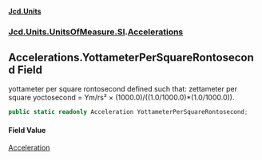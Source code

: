 #### [Jcd.Units](index.md 'index')
### [Jcd.Units.UnitsOfMeasure.SI](Jcd.Units.UnitsOfMeasure.SI.md 'Jcd.Units.UnitsOfMeasure.SI').[Accelerations](Accelerations.md 'Jcd.Units.UnitsOfMeasure.SI.Accelerations')

## Accelerations.YottameterPerSquareRontosecond Field

yottameter per square rontosecond defined such that: zettameter per square yoctosecond = Ym/rs² × (1000.0)/((1.0/1000.0)*(1.0/1000.0)).

```csharp
public static readonly Acceleration YottameterPerSquareRontosecond;
```

#### Field Value
[Acceleration](Acceleration.md 'Jcd.Units.UnitTypes.Acceleration')